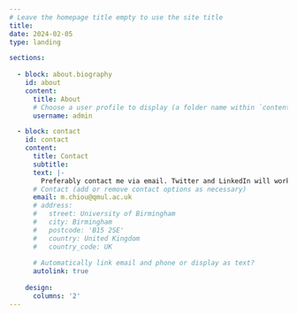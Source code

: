 ```yaml
---
# Leave the homepage title empty to use the site title
title:
date: 2024-02-05
type: landing

sections:
  
  - block: about.biography
    id: about
    content:
      title: About
      # Choose a user profile to display (a folder name within `content/authors/`)
      username: admin

  - block: contact
    id: contact
    content:
      title: Contact
      subtitle:
      text: |-
        Preferably contact me via email. Twitter and LinkedIn will work as well but I do not check them very often. 
      # Contact (add or remove contact options as necessary)
      email: m.chiou@qmul.ac.uk
      # address:
      #   street: University of Birmingham 
      #   city: Birmingham
      #   postcode: 'B15 2SE'
      #   country: United Kingdom
      #   country_code: UK
       
      # Automatically link email and phone or display as text?
      autolink: true
  
    design:
      columns: '2'
---
```

